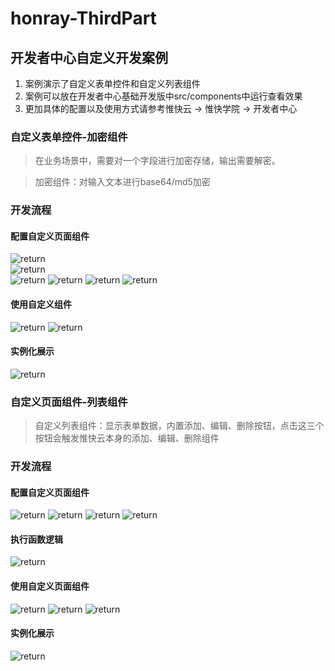 # honray-ThirdPart
## 开发者中心自定义开发案例
1. 案例演示了自定义表单控件和自定义列表组件
2. 案例可以放在开发者中心基础开发版中src/components中运行查看效果
3. 更加具体的配置以及使用方式请参考惟快云 -> 惟快学院 -> 开发者中心

### 自定义表单控件-加密组件
> 在业务场景中，需要对一个字段进行加密存储，输出需要解密。

> 加密组件：对输入文本进行base64/md5加密

### 开发流程
#### 配置自定义页面组件
 ![return](./src/field1.jpg)    
 ![return](./src/field2.jpg)  
 ![return](./src/field3.jpg)
 ![return](./src/field4.jpg)
 ![return](./src/field5.jpg)
 ![return](./src/field6.jpg)
#### 使用自定义组件
 ![return](./src/field8.jpg)
 ![return](./src/field9.jpg)
#### 实例化展示
 ![return](./src/field10.jpg)

### 自定义页面组件-列表组件
> 自定义列表组件：显示表单数据，内置添加、编辑、删除按钮，点击这三个按钮会触发惟快云本身的添加、编辑、删除组件

### 开发流程
#### 配置自定义页面组件
![return](./src/deal1.jpg)
![return](./src/deal2.jpg)
![return](./src/deal3.jpg)
![return](./src/deal4.jpg)
#### 执行函数逻辑
![return](./src/deal9.jpg)
#### 使用自定义页面组件
![return](./src/deal6.jpg)
![return](./src/deal7.jpg)
![return](./src/deal8.jpg)
#### 实例化展示
![return](./src/deal11.jpg)
 


